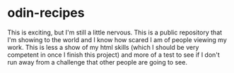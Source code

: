 # odin-recipes
This is exciting, but I'm still a little nervous. This is a public repository that I'm showing to the world and I know how scared I am of people viewing my work. This is less a show of my html skills (which I should be very competent in once I finish this project) and more of a test to see if I don't run away from a challenge that other people are going to see.

